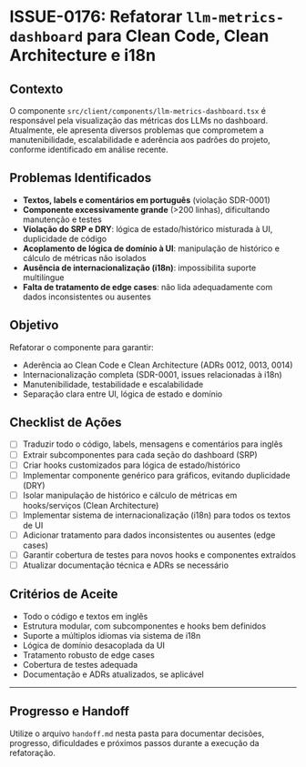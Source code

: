 # ISSUE-0176: Refatorar `llm-metrics-dashboard` para Clean Code, Clean Architecture e i18n

## Contexto

O componente `src/client/components/llm-metrics-dashboard.tsx` é responsável pela visualização das métricas dos LLMs no dashboard. Atualmente, ele apresenta diversos problemas que comprometem a manutenibilidade, escalabilidade e aderência aos padrões do projeto, conforme identificado em análise recente.

## Problemas Identificados

- **Textos, labels e comentários em português** (violação SDR-0001)
- **Componente excessivamente grande** (>200 linhas), dificultando manutenção e testes
- **Violação do SRP e DRY**: lógica de estado/histórico misturada à UI, duplicidade de código
- **Acoplamento de lógica de domínio à UI**: manipulação de histórico e cálculo de métricas não isolados
- **Ausência de internacionalização (i18n)**: impossibilita suporte multilíngue
- **Falta de tratamento de edge cases**: não lida adequadamente com dados inconsistentes ou ausentes

## Objetivo

Refatorar o componente para garantir:

- Aderência ao Clean Code e Clean Architecture (ADRs 0012, 0013, 0014)
- Internacionalização completa (SDR-0001, issues relacionadas à i18n)
- Manutenibilidade, testabilidade e escalabilidade
- Separação clara entre UI, lógica de estado e domínio

## Checklist de Ações

- [ ] Traduzir todo o código, labels, mensagens e comentários para inglês
- [ ] Extrair subcomponentes para cada seção do dashboard (SRP)
- [ ] Criar hooks customizados para lógica de estado/histórico
- [ ] Implementar componente genérico para gráficos, evitando duplicidade (DRY)
- [ ] Isolar manipulação de histórico e cálculo de métricas em hooks/serviços (Clean Architecture)
- [ ] Implementar sistema de internacionalização (i18n) para todos os textos de UI
- [ ] Adicionar tratamento para dados inconsistentes ou ausentes (edge cases)
- [ ] Garantir cobertura de testes para novos hooks e componentes extraídos
- [ ] Atualizar documentação técnica e ADRs se necessário

## Critérios de Aceite

- Todo o código e textos em inglês
- Estrutura modular, com subcomponentes e hooks bem definidos
- Suporte a múltiplos idiomas via sistema de i18n
- Lógica de domínio desacoplada da UI
- Tratamento robusto de edge cases
- Cobertura de testes adequada
- Documentação e ADRs atualizados, se aplicável

---

## Progresso e Handoff

Utilize o arquivo `handoff.md` nesta pasta para documentar decisões, progresso, dificuldades e próximos passos durante a execução da refatoração.